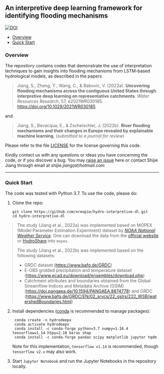 ## An interpretive deep learning framework for identifying flooding mechanisms
[![DOI](https://img.shields.io/badge/DOI-10.5281/zenodo.4686106-blue.svg)](https://doi.org/10.5281/zenodo.4686106)

- [Overview](#overview)
- [Quick Start](#quick-start)

### Overview

The repository contains codes that demonstrate the use of interpretation techniques to gain insights into flooding mechanisms from LSTM-based hydrological models, as described in the papers

> Jiang, S., Zheng, Y., Wang, C., & Babovic, V. (2022a). **Uncovering flooding mechanisms across the contiguous United States through interpretive deep learning on representative catchments**. *Water Resources Research*, 57, e2021WR030185. https://doi.org/10.1029/2021WR030185

and 

> Jiang, S., Bevacqua, E., & Zscheischler, J. (2022b). **River flooding mechanisms and their changes in Europe revealed by explainable machine learning**. (*submitted to a journal for review*)

Please refer to the file [LICENSE](/LICENSE) for the license governing this code.

Kindly contact us with any questions or ideas you have concerning the code, or if you discover a bug. You may [raise an issue](https://github.com/oreopie/hydro-interpretive-dl/issues) here or contact Shijie Jiang through email at *shijie.jiang(at)hotmail.com*

------

### Quick Start

The code was tested with Python 3.7. To use the code, please do:

1. Clone the repo:

   ```shell
   git clone https://github.com/oreopie/hydro-interpretive-dl.git
   cd hydro-interpretive-dl
   ```

> The study (Jiang et al., 2022a) was implemented based on MOPEX (Model Parameter Estimation Experiment) dataset by [*NOAA National Weather Service*](https://www.nws.noaa.gov/ohd/mopex/mo_datasets.htm). One can download the data from the [official website](https://hydrology.nws.noaa.gov/pub/gcip/mopex/US_Data/) or [HydroShare](https://www.hydroshare.org/resource/99d5c1a238134ea6b8b767a65f440cb7/data/contents/MOPEX.zip) into `mopex`.
> 
> The study (Jiang et al., 2022b) was implemented based on the following datasets:
> - GRDC dataset (https://www.bafg.de/GRDC)
> - E-OBS gridded precipitation and temperature dataset (https://www.ecad.eu/download/ensembles/download.php)
> - Catchment attributes and boundaries obtained from the Global Streamflow Indices and Metadata Archive (GSIM) (https://doi.pangaea.de/10.1594/PANGAEA.8874778) and GRDC (https://www.bafg.de/GRDC/EN/02_srvcs/22_gslrs/222_WSB/watershedBoundaries.html)

2. Install dependencies ([conda](https://docs.conda.io/en/latest/miniconda.html) is recommended to manage packages):

   ```shell
	conda create -n hydrodeepx
	conda activate hydrodeepx
	conda install -c conda-forge python=3.7 numpy=1.16.4 tensorflow=1.14 h5py=2.10 keras shap
	conda install -c conda-forge pandas scipy matplotlib jupyter tqdm
   ```
   
   Note for this implementation, `tensorflow v1.14` is recommended, though `tensorflow v2.x` may also work.

3. Start `Jupyter Notebook` and run the Jupyter Notebooks in the repository locally.
